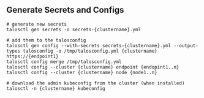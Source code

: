 ## Generate Secrets and Configs

    # generate new secrets
    talosctl gen secrets -o secrets-{clustername}.yml

    # add them to the talosconfig
    talosctl gen config --with-secrets secrets-{clustername}.yml --output-types talosconfig -o /tmp/talosconfig.yml {clustername} https://{endpoint1}
    talosctl config merge /tmp/talosconfig.yml
    talosctl config --cluster {clustername} endpoint {endopint1..n} 
    talosctl config --cluster {clustername} node {node1..n}

    # download the admin kubeconfig from the cluster (when installed)
    talosctl -n {clustername} kubeconfig

